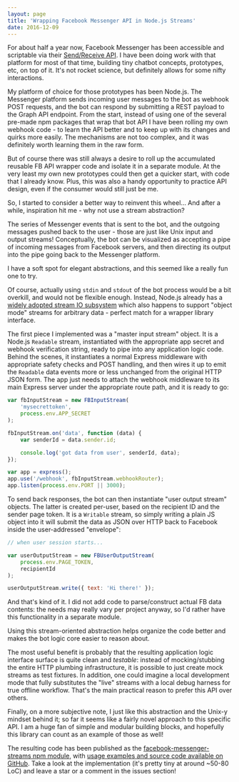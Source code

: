 ```yaml
---
layout: page
title: 'Wrapping Facebook Messenger API in Node.js Streams'
date: 2016-12-09
---
```


For about half a year now, Facebook Messenger has been accessible and scriptable via their [Send/Receive API](https://developers.facebook.com/docs/messenger-platform). I have been doing work with that platform for most of that time, building tiny chatbot concepts, prototypes, etc, on top of it. It's not rocket science, but definitely allows for some nifty interactions.

My platform of choice for those prototypes has been Node.js. The Messenger platform sends incoming user messages to the bot as webhook POST requests, and the bot can respond by submitting a REST payload to the Graph API endpoint. From the start, instead of using one of the several pre-made npm packages that wrap that bot API I have been rolling my own webhook code - to learn the API better and to keep up with its changes and quirks more easily. The mechanisms are not too complex, and it was definitely worth learning them in the raw form.

But of course there was still always a desire to roll up the accumulated reusable FB API wrapper code and isolate it in a separate module. At the very least my own new prototypes could then get a quicker start, with code that I already know. Plus, this was also a handy opportunity to practice API design, even if the consumer would still just be me.

So, I started to consider a better way to reinvent this wheel... And after a while, inspiration hit me - why not use a stream abstraction?

The series of Messenger events that is sent to the bot, and the outgoing messages pushed back to the user - those are just like Unix input and output streams! Conceptually, the bot can be visualized as accepting a pipe of incoming messages from Facebook servers, and then directing its output into the pipe going back to the Messenger platform.

I have a soft spot for elegant abstractions, and this seemed like a really fun one to try.

Of course, actually using `stdin` and `stdout` of the bot process would be a bit overkill, and would not be flexible enough. Instead, Node.js already has a [widely adopted stream IO subsystem](https://github.com/substack/stream-handbook) which also happens to support "object mode" streams for arbitrary data - perfect match for a wrapper library interface.

The first piece I implemented was a "master input stream" object. It is a Node.js `Readable` stream, instantiated with the appropriate app secret and webhook verification string, ready to pipe into any application logic code. Behind the scenes, it instantiates a normal Express middleware with appropriate safety checks and POST handling, and then wires it up to emit the `Readable` data events more or less unchanged from the original HTTP JSON form. The app just needs to attach the webhook middleware to its main Express server under the appropriate route path, and it is ready to go:

```js
var fbInputStream = new FBInputStream(
    'mysecrettoken',
    process.env.APP_SECRET
);

fbInputStream.on('data', function (data) {
    var senderId = data.sender.id;

    console.log('got data from user', senderId, data);
});

var app = express();
app.use('/webhook', fbInputStream.webhookRouter);
app.listen(process.env.PORT || 3000);
```

To send back responses, the bot can then instantiate "user output stream" objects. The latter is created per-user, based on the recipient ID and the sender page token. It is a `Writable` stream, so simply writing a plain JS object into it will submit the data as JSON over HTTP back to Facebook inside the user-addressed "envelope":

```js
// when user session starts...

var userOutputStream = new FBUserOutputStream(
    process.env.PAGE_TOKEN,
    recipientId
);

userOutputStream.write({ text: 'Hi there!' });
```

And that's kind of it. I did not add code to parse/construct actual FB data contents: the needs may really vary per project anyway, so I'd rather have this functionality in a separate module.

Using this stream-oriented abstraction helps organize the code better and makes the bot logic core easier to reason about.

The most useful benefit is probably that the resulting application logic interface surface is quite clean and *testable*: instead of mocking/stubbing the entire HTTP plumbing infrastructure, it is possible to just create mock streams as test fixtures. In addition, one could imagine a local development mode that fully substitutes the "live" streams with a local debug harness for true offline workflow. That's the main practical reason to prefer this API over others.

Finally, on a more subjective note, I just like this abstraction and the Unix-y mindset behind it; so far it seems like a fairly novel approach to this specific API. I am a huge fan of simple and modular building blocks, and hopefully this library can count as an example of those as well!

The resulting code has been published as the [facebook-messenger-streams npm module](https://www.npmjs.com/package/facebook-messenger-streams), with [usage examples and source code available on GitHub](https://github.com/myplanet/facebook-messenger-streams). Take a look at the implementation (it's pretty tiny at around ~50-80 LoC) and leave a star or a comment in the issues section!
